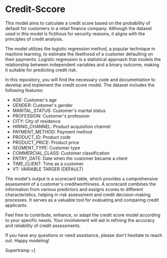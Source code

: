 # Credit-Sccore

This model aims to calculate a credit score based on the probability of default for customers in a retail finance company. Although the dataset used in this model is fictitious for security reasons, it aligns with the principles of credit analysis.

The model utilizes the logistic regression method, a popular technique in machine learning, to estimate the likelihood of a customer defaulting on their payments. Logistic regression is a statistical approach that models the relationship between independent variables and a binary outcome, making it suitable for predicting credit risk.

In this repository, you will find the necessary code and documentation to develop and implement the credit score model. The dataset includes the following features:

- AGE: Customer's age
- GENDER: Customer's gender
- MARITAL_STATUS: Customer's marital status
- PROFESSION: Customer's profession
- CITY: City of residence
- HIRING_CHANNEL: Product acquisition channel
- PAYMENT_METHOD: Payment method
- PRODUCT_ID: Product code
- PRODUCT_PRICE: Product price
- SEGMENT_TYPE: Customer type
- COMMERCIAL_CLASS: Customer classification
- ENTRY_DATE: Date when the customer became a client
- TIME_CLIENT: Time as a customer
- VT: VARIABLE TARGER (DEFAULT)

The model's output is a scorecard table, which provides a comprehensive assessment of a customer's creditworthiness. A scorecard combines the information from various predictors and assigns scores to different characteristics, helping in risk assessment and credit decision-making processes. It serves as a valuable tool for evaluating and comparing credit applicants.

Feel free to contribute, enhance, or adapt the credit score model according to your specific needs. Your involvement will aid in refining the accuracy and reliability of credit assessments. 

If you have any questions or need assistance, please don't hesitate to reach out. Happy modeling!

Supertramp =]
